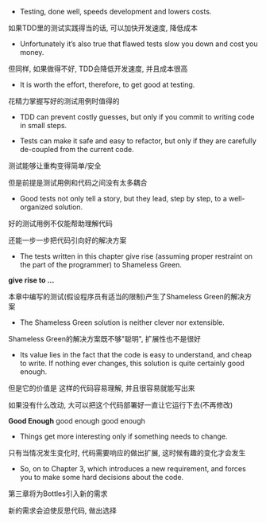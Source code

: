 + Testing, done well, speeds development and lowers costs.

如果TDD里的测试实践得当的话, 可以加快开发速度, 降低成本

+ Unfortunately it’s also true that flawed tests slow you down and cost you money.

但同样, 如果做得不好, TDD会降低开发速度, 并且成本很高

+ It is worth the effort, therefore, to get good at testing.

花精力掌握写好的测试用例时值得的

+ TDD can prevent costly guesses, but only if you commit to writing code in small steps.

+ Tests can make it safe and easy to refactor, but only if they are carefully de-coupled from the current code.

测试能够让重构变得简单/安全

但是前提是测试用例和代码之间没有太多耦合

+ Good tests not only tell a story, but they lead, step by step, to a well-organized solution.

好的测试用例不仅能帮助理解代码

还能一步一步把代码引向好的解决方案

+ The tests written in this chapter give rise (assuming proper restraint on the part of the programmer) to Shameless Green.

**give rise to ...**

本章中编写的测试(假设程序员有适当的限制)产生了Shameless Green的解决方案

+ The Shameless Green solution is neither clever nor extensible.

Shameless Green的解决方案既不够"聪明", 扩展性也不是很好

+ Its value lies in the fact that the code is easy to understand, and cheap to write. If nothing ever changes, this solution is quite certainly good enough.

但是它的价值是 这样的代码容易理解, 并且很容易就能写出来

如果没有什么改动, 大可以把这个代码部署好一直让它运行下去(不再修改)

**Good Enough**
good enough
good enough

+ Things get more interesting only if something needs to change.

只有当情况发生变化时, 代码需要响应的做出扩展, 这时候有趣的变化才会发生

+ So, on to Chapter 3, which introduces a new requirement, and forces you to make some hard decisions about the code.

第三章将为Bottles引入新的需求

新的需求会迫使反思代码, 做出选择



